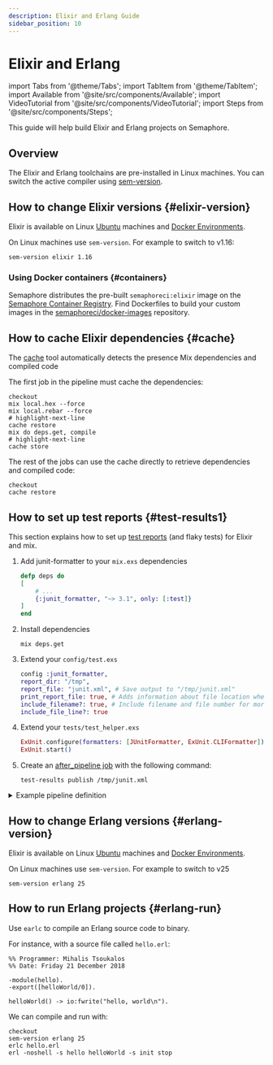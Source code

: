 ```yaml
---
description: Elixir and Erlang Guide
sidebar_position: 10
---
```


# Elixir and Erlang

import Tabs from '@theme/Tabs';
import TabItem from '@theme/TabItem';
import Available from '@site/src/components/Available';
import VideoTutorial from '@site/src/components/VideoTutorial';
import Steps from '@site/src/components/Steps';

This guide will help build Elixir and Erlang projects on Semaphore.

## Overview

The Elixir and Erlang toolchains are pre-installed in Linux machines. You can switch the active compiler using [sem-version](../../reference/toolbox#sem-version).

## How to change Elixir versions {#elixir-version}

Elixir is available on Linux [Ubuntu](../../reference/os-ubuntu) machines and [Docker Environments](../../using-semaphore/pipelines#docker-environments).

On Linux machines use `sem-version`. For example to switch to v1.16:

```shell
sem-version elixir 1.16
```

### Using Docker containers {#containers}

Semaphore distributes the pre-built `semaphoreci:elixir` image on the [Semaphore Container Registry](../../using-semaphore/optimization/container-registry#elixir). Find Dockerfiles to build your custom images in the [semaphoreci/docker-images](https://github.com/semaphoreci/docker-images) repository.

## How to cache Elixir dependencies {#cache}

The [cache](../../reference/toolbox#cache) tool automatically detects the presence Mix dependencies and compiled code

The first job in the pipeline must cache the dependencies:

```shell
checkout
mix local.hex --force
mix local.rebar --force
# highlight-next-line
cache restore
mix do deps.get, compile
# highlight-next-line
cache store
```

The rest of the jobs can use the cache directly to retrieve dependencies and compiled code:

```shell
checkout
cache restore
```


## How to set up test reports {#test-results1}

This section explains how to set up [test reports](../../using-semaphore/tests/test-reports) (and flaky tests) for Elixir and mix.

<Steps>

1. Add  junit-formatter to your `mix.exs` dependencies 

    ```elixir
    defp deps do
    [
        # ...
        {:junit_formatter, "~> 3.1", only: [:test]}
    ]
    end
    ```

2. Install dependencies

    ```shell
    mix deps.get
    ```

3. Extend your `config/test.exs`

    ```elixir
    config :junit_formatter,
    report_dir: "/tmp",
    report_file: "junit.xml", # Save output to "/tmp/junit.xml"
    print_report_file: true, # Adds information about file location when suite finishes
    include_filename?: true, # Include filename and file number for more insights
    include_file_line?: true
    ```

4. Extend your `tests/test_helper.exs`

    ```elixir
    ExUnit.configure(formatters: [JUnitFormatter, ExUnit.CLIFormatter])
    ExUnit.start()
    ```

5. Create an [after_pipeline job](../../using-semaphore/pipelines#after-pipeline-job) with the following command:

    ```shell
    test-results publish /tmp/junit.xml
    ```

</Steps>

<details>
<summary>Example pipeline definition</summary>
<div>

```yaml title="Test reports in Elixir"
- name: Tests
  task:
    prologue:
      commands:
        - checkout
        - mix deps.get
    jobs:
      - name: Elixir Tests
        commands:
          - mix test
    epilogue:
      always:
        commands:
          - test-results publish /tmp/junit.xml
```

</div>
</details>


## How to change Erlang versions {#erlang-version}

Elixir is available on Linux [Ubuntu](../../reference/os-ubuntu) machines and [Docker Environments](../../using-semaphore/pipelines#docker-environments).

On Linux machines use `sem-version`. For example to switch to v25

```shell
sem-version erlang 25
```

## How to run Erlang projects {#erlang-run}

Use `earlc` to compile an Erlang source code to binary.

For instance, with a source file called `hello.erl`:

```earlang
%% Programmer: Mihalis Tsoukalos
%% Date: Friday 21 December 2018

-module(hello).
-export([helloWorld/0]).

helloWorld() -> io:fwrite("hello, world\n").
```

We can compile and run with:

```shell
checkout
sem-version erlang 25
erlc hello.erl
erl -noshell -s hello helloWorld -s init stop
```

